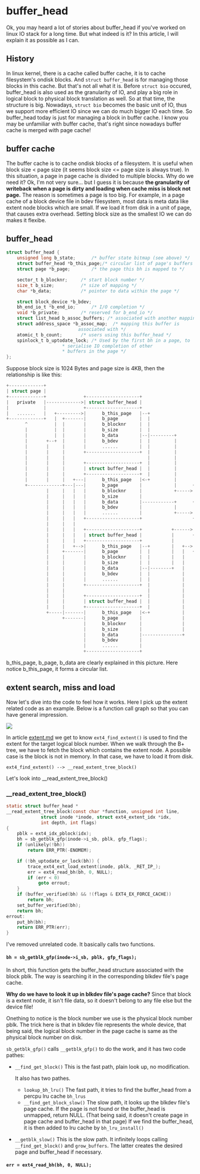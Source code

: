 # buffer_head

Ok, you may heard a lot of stories about buffer_head if you've worked on linux
IO stack for a long time. But what indeed is it? In this article, I will explain
it as possible as I can.

## History

In linux kernel, there is a cache called buffer cache, it is to cache filesystem's
ondisk blocks. And `struct buffer_head` is for managing those blocks in this cache.
But that's not all what it is. Before `struct bio` occured, buffer_head is also
used as the granularity of IO, and play a big role in logical block to physical block
translation as well.
So at that time, the structure is big. Nowadays, `struct bio` becomes the basic unit
of IO, thus we support more efficient IO since we can do much bigger IO each time.
So buffer_head today is just for managing a block in buffer cache.
I know you may be unfamiliar with buffer cache, that's right since nowadays buffer
cache is merged with page cache!

## buffer cache

The buffer cache is to cache ondisk blocks of a filesystem. It is useful when
block size < page size (it seems block size <= page size is always true).
In this situation, a page in page cache is divided to multiple blocks.
Why do we need it?
Ok, I'm not very sure... but I guess it is because **the granularity of writeback
when a page is dirty and loading when cache miss is block not page.** The reason
is sometimes a page is too big. For example, in a page cache of a block device
file in bdev filesystem, most data is meta data like extent node blocks which
are small. If we load it from disk in a unit of page, that causes extra overhead.
Setting block size as the smallest IO we can do makes it flexibe.

## buffer_head

```c
struct buffer_head {
	unsigned long b_state;		/* buffer state bitmap (see above) */
	struct buffer_head *b_this_page;/* circular list of page's buffers */
	struct page *b_page;		/* the page this bh is mapped to */

	sector_t b_blocknr;		/* start block number */
	size_t b_size;			/* size of mapping */
	char *b_data;			/* pointer to data within the page */

	struct block_device *b_bdev;
	bh_end_io_t *b_end_io;		/* I/O completion */
	void *b_private;		/* reserved for b_end_io */
	struct list_head b_assoc_buffers; /* associated with another mapping */
	struct address_space *b_assoc_map;	/* mapping this buffer is
						   associated with */
	atomic_t b_count;		/* users using this buffer_head */
	spinlock_t b_uptodate_lock;	/* Used by the first bh in a page, to
					 * serialise IO completion of other
					 * buffers in the page */
};
```

Suppose block size is 1024 Bytes and page size is 4KB, then the relationship is like this:

```c
+-------------+
| struct page |
+-------------+              +--------------------+
|   private   |------------->| struct buffer_head |
|             |              +--------------------+
|   .......   |   +--------->|      b_this_page   |--+
+-------------+   |  +-------|      b_page        |  |
       ^          |  |       |      b_blocknr     |  |
       |          |  |       |      b_size        |  |
       |          |  |       |      b_data        |--|---------+
       |       +--+  |       |      b_bdev        |  |         |
       |       |     |       |      ......        |  |         |
       |       |     |       +--------------------+  |         |
       |       |     |                               |         |                             +---the-disk--+
       |       |     |       +--------------------+  |         |                          +->|             |
       |       |     |       | struct buffer_head |  |         |                         /   |             |
       |       |     |       +--------------------+  |         |                        /    +-------------+
       |       |     |   +---|      b_this_page   |<-+         |                       /     |             |
       +-------------+---|---|      b_page        |            |      +---the-page--+ /      |             |
               |     |   |   |      b_blocknr     |            +----->|             |/       +-------------+
               |     |   |   |      b_size        |                   |             |    +-->|             |
               |     |   |   |      b_data        |------------+      +-------------+    |   |             |
               |     |   |   |      b_bdev        |            |      |             |    |   +-------------+
               |     |   |   |      ......        |            +----->|             |------->|             |
               |     |   |   +--------------------+                   +-------------+    |   |             |
               |     |   |                                            |             |    +   +-------------+
               |     |   |   +--------------------+           +------>|             |\  /    |             |
               |     |   |   | struct buffer_head |           |       +-------------+ \/     |             |
               |     |   |   +--------------------+           |       |             | /\     +-------------+
               |     |   +-->|      b_this_page   |--+        |   +-->|             |/  +--->|             |
               |     +-------|      b_page        |  |        |   |   +-------------+        |             |
               |     |       |      b_blocknr     |  |        |   |                          +-------------+
               |     |       |      b_size        |  |        |   |                          |             |
               |     |       |      b_data        |--|--------+   |                          |             |
               |     |       |      b_bdev        |  |            |                          +-------------+
               |     |       |      ......        |  |            |                          |             |
               |     |       +--------------------+  |            |                          |             |
               |     |                               |            |                          +-------------+
               |     |       +--------------------+  |            |                          |             |
               |     |       | struct buffer_head |  |            |                          |             |
               |     |       +--------------------+  |            |                          +-------------+
               +-----|-------|      b_this_page   |<-+            |
                     +-------|      b_page        |               |
                             |      b_blocknr     |               |
                             |      b_size        |               |
                             |      b_data        |---------------+
                             |      b_bdev        |
                             |      ......        |
                             +--------------------+

```

b_this_page, b_page, b_data are clearly explained in this picture. Here
notice b_this_page, it forms a circular list.

## extent search, miss and load

Now let's dive into the code to feel how it works. Here I pick up the extent related
code as an example. Below is a function call graph so that you can have general impression.

![](./imgaes/ext4_find_extent.png)

In article [extent.md](./extent.md) we get to know `ext4_find_extent()` is used to
find the extent for the target logical block number. When we walk through the B+ tree,
we have to fetch the block which contains the extent node. A possible case is the
block is not in memory. In that case, we have to load it from disk.

`ext4_find_extent() --> __read_extent_tree_block()`

Let's look into __read_extent_tree_block()

### __read_extent_tree_block()

```c
static struct buffer_head *
__read_extent_tree_block(const char *function, unsigned int line,
			 struct inode *inode, struct ext4_extent_idx *idx,
			 int depth, int flags)
{
	pblk = ext4_idx_pblock(idx);
	bh = sb_getblk_gfp(inode->i_sb, pblk, gfp_flags);
	if (unlikely(!bh))
		return ERR_PTR(-ENOMEM);

	if (!bh_uptodate_or_lock(bh)) {
		trace_ext4_ext_load_extent(inode, pblk, _RET_IP_);
		err = ext4_read_bh(bh, 0, NULL);
		if (err < 0)
			goto errout;
	}
	if (buffer_verified(bh) && !(flags & EXT4_EX_FORCE_CACHE))
		return bh;
	set_buffer_verified(bh);
	return bh;
errout:
	put_bh(bh);
	return ERR_PTR(err);
}

```

I've removed unrelated code. It basically calls two functions.

#### `bh = sb_getblk_gfp(inode->i_sb, pblk, gfp_flags);`

In short, this function gets the buffer_head structure associated with the block
pblk. The way is searching it in the corresponding blkdev file's page cache.

**Why do we have to look it up in blkdev file's page cache?**
Since that block is a extent node, it isn't file data, so it doesn't belong to
any file else but the device file!

Onething to notice is the block number we use is the physical block number pblk.
The trick here is that in blkdev file represents the whole device, that being said,
the logical block number in the page cache is same as the physical block number
on disk.

`sb_getblk_gfp()` calls `__getblk_gfp()` to do the work, and it has two code pathes:
 - `__find_get_block()`
   This is the fast path, plain look up, no modification.

   It also has two pathes.
	 - `lookup_bh_lru()`
	   The fast path, it tries to find the buffer_head from a percpu lru cache `bh_lrus`
	 - `__find_get_block_slow()`
	   The slow path, it looks up the blkdev file's page cache. If the page is not found
	   or the buffer_head is unmapped, return NULL. (That being said, it doesn't create
	   page in page cache and buffer_head in that page)
	   If we find the buffer_head, it is then added to lru cache by `bh_lru_install()`

 - `__getblk_slow()`
   This is the slow path. It infinitely loops calling `__find_get_block()` and `grow_buffers`.
   The latter creates the desired page and buffer_head if necessary.

#### `err = ext4_read_bh(bh, 0, NULL);`
